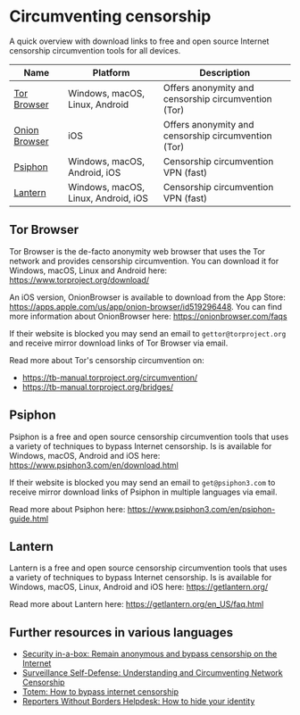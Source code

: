 # Circumventing censorship

A quick overview with download links to free and open source Internet
censorship circumvention tools for all devices.

| Name | Platform | Description |
| ---- | -------- | ----------- |
| [Tor Browser](https://www.torproject.org/download/) | Windows, macOS, Linux, Android | Offers anonymity and censorship circumvention (Tor)|
| [Onion Browser](https://apps.apple.com/us/app/onion-browser/id519296448) | iOS | Offers anonymity and censorship circumvention (Tor)|
| [Psiphon](https://www.psiphon3.com/en/download.html) |  Windows, macOS, Android, iOS | Censorship circumvention VPN (fast) |
| [Lantern](https://getlantern.org/) | Windows, macOS, Linux, Android, iOS | Censorship circumvention VPN (fast) |

## Tor Browser

Tor Browser is the de-facto anonymity web browser that uses the Tor network and
provides censorship circumvention. You can download it for Windows, macOS,
Linux and Android here: https://www.torproject.org/download/

An iOS version, OnionBrowser is available to download from the App Store:
https://apps.apple.com/us/app/onion-browser/id519296448. You can find more
information about OnionBrowser here: https://onionbrowser.com/faqs

If their website is blocked you may send an email to `gettor@torproject.org`
and receive mirror download links of Tor Browser via email.

Read more about Tor's censorship circumvention on:

- https://tb-manual.torproject.org/circumvention/
- https://tb-manual.torproject.org/bridges/

## Psiphon

Psiphon is a free and open source censorship circumvention tools that uses a
variety of techniques to bypass Internet censorship. Is is available for
Windows, macOS, Android and iOS here: https://www.psiphon3.com/en/download.html

If their website is blocked you may send an email to `get@psiphon3.com` to receive
mirror download links of Psiphon in multiple languages via email.

Read more about Psiphon here: https://www.psiphon3.com/en/psiphon-guide.html

## Lantern

Lantern is a free and open source censorship circumvention tools that uses a
variety of techniques to bypass Internet censorship. Is is available for
Windows, macOS, Linux, Android and iOS here: https://getlantern.org/

Read more about Lantern here: https://getlantern.org/en_US/faq.html

## Further resources in various languages

- [Security in-a-box: Remain anonymous and bypass censorship on the Internet](https://securityinabox.org/en/guide/anonymity-and-circumvention/)
- [Surveillance Self-Defense: Understanding and Circumventing Network Censorship](https://ssd.eff.org/en/module/understanding-and-circumventing-network-censorship)
- [Totem: How to bypass internet censorship](https://learn.totem-project.org/courses/course-v1:Totem+TP_CT_EN+001/course/)
- [Reporters Without Borders Helpdesk: How to hide your identity](https://helpdesk.rsf.org/digital-security-guide/anonymity/)
